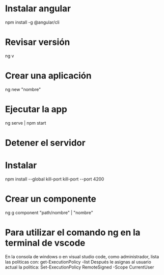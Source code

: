 # Instalar angular
npm install -g @angular/cli

# Revisar versión
ng v

# Crear una aplicación
ng new "nombre"

# Ejecutar la app
ng serve | npm start

# Detener el servidor 
# Instalar 
npm install --global kill-port
kill-port --port 4200

# Crear un componente
ng g component "path/nombre" | "nombre"

# Para utilizar el comando ng en la terminal de vscode
En la consola de windows o en visual studio code, como administrador, lista las politicas con: get-ExecutionPolicy -list Después le asignas al usuario actual la politica: Set-ExecutionPolicy RemoteSigned -Scope CurrentUser
